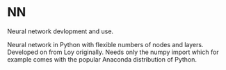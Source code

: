 # NN
Neural network devlopment and use.

Neural network in Python with flexible numbers of nodes and layers.
Developed on from Loy originally.
Needs only the numpy import which for example comes with the popular Anaconda distribution of Python.
